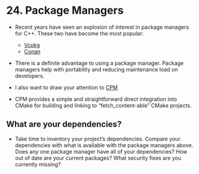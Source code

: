 # 24. Package Managers

- Recent years have seen an explosion of interest in package managers for C++. These two have become the most popular:
	- [Vcpkg](https://github.com/Microsoft/vcpkg)
	- [Conan](https://conan.io/)

- There is a definite advantage to using a package manager. Package managers help with portability and reducing maintenance load on developers.
- I also want to draw your attention to [CPM](https://github.com/cpm-cmake/CPM.cmake)
- CPM provides a simple and straightforward direct integration into CMake for building and linking to “fetch_content-able” CMake projects.
## What are your dependencies?
 - Take time to inventory your project’s dependencies. Compare your dependencies with what is available with the package managers above. Does any one package manager have all of your dependencies? How out of date are your current packages? What security fixes are you currently missing?

